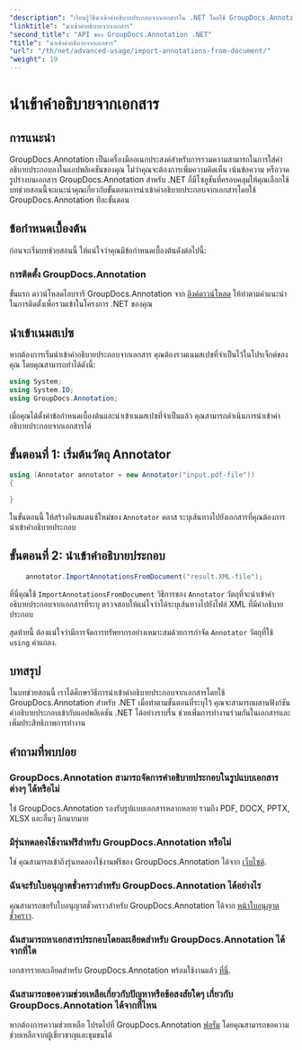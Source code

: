 ```yaml
---
"description": "เรียนรู้วิธีนำเข้าคำอธิบายประกอบจากเอกสารใน .NET โดยใช้ GroupDocs.Annotation ปฏิบัติตามบทช่วยสอนทีละขั้นตอนของเราเพื่อการบูรณาการที่ราบรื่น"
"linktitle": "นำเข้าคำอธิบายจากเอกสาร"
"second_title": "API ของ GroupDocs.Annotation .NET"
"title": "นำเข้าคำอธิบายจากเอกสาร"
"url": "/th/net/advanced-usage/import-annotations-from-document/"
"weight": 19
---
```


# นำเข้าคำอธิบายจากเอกสาร

## การแนะนำ
GroupDocs.Annotation เป็นเครื่องมืออเนกประสงค์สำหรับการรวมความสามารถในการใส่คำอธิบายประกอบลงในแอปพลิเคชันของคุณ ไม่ว่าคุณจะต้องการเพิ่มความคิดเห็น เน้นข้อความ หรือวาดรูปร่างบนเอกสาร GroupDocs.Annotation สำหรับ .NET ก็มีโซลูชันที่ครอบคลุมให้คุณเลือกใช้ บทช่วยสอนนี้จะแนะนำคุณเกี่ยวกับขั้นตอนการนำเข้าคำอธิบายประกอบจากเอกสารโดยใช้ GroupDocs.Annotation ทีละขั้นตอน
## ข้อกำหนดเบื้องต้น
ก่อนจะเริ่มบทช่วยสอนนี้ ให้แน่ใจว่าคุณมีข้อกำหนดเบื้องต้นดังต่อไปนี้:
### การติดตั้ง GroupDocs.Annotation
ขั้นแรก ดาวน์โหลดไลบรารี GroupDocs.Annotation จาก [ลิงค์ดาวน์โหลด](https://releases.groupdocs.com/annotation/net/) ให้ทำตามคำแนะนำในการติดตั้งเพื่อรวมเข้าในโครงการ .NET ของคุณ

## นำเข้าเนมสเปซ
หากต้องการเริ่มนำเข้าคำอธิบายประกอบจากเอกสาร คุณต้องรวมเนมสเปซที่จำเป็นไว้ในโปรเจ็กต์ของคุณ โดยคุณสามารถทำได้ดังนี้:

```csharp
using System;
using System.IO;
using GroupDocs.Annotation;
```

เมื่อคุณได้ตั้งค่าข้อกำหนดเบื้องต้นและนำเข้าเนมสเปซที่จำเป็นแล้ว คุณสามารถดำเนินการนำเข้าคำอธิบายประกอบจากเอกสารได้
## ขั้นตอนที่ 1: เริ่มต้นวัตถุ Annotator
```csharp
using (Annotator annotator = new Annotator("input.pdf-file"))
{

}
```
ในขั้นตอนนี้ ให้สร้างอินสแตนซ์ใหม่ของ `Annotator` คลาส ระบุเส้นทางไปยังเอกสารที่คุณต้องการนำเข้าคำอธิบายประกอบ
## ขั้นตอนที่ 2: นำเข้าคำอธิบายประกอบ
```csharp
	annotator.ImportAnnotationsFromDocument("result.XML-file");
```
ที่นี่คุณใช้ `ImportAnnotationsFromDocument` วิธีการของ `Annotator` วัตถุที่จะนำเข้าคำอธิบายประกอบจากเอกสารที่ระบุ ตรวจสอบให้แน่ใจว่าได้ระบุเส้นทางไปยังไฟล์ XML ที่มีคำอธิบายประกอบ

สุดท้ายนี้ ต้องแน่ใจว่ามีการจัดการทรัพยากรอย่างเหมาะสมด้วยการกำจัด `Annotator` วัตถุที่ใช้ `using` คำแถลง.

## บทสรุป
ในบทช่วยสอนนี้ เราได้ศึกษาวิธีการนำเข้าคำอธิบายประกอบจากเอกสารโดยใช้ GroupDocs.Annotation สำหรับ .NET เมื่อทำตามขั้นตอนที่ระบุไว้ คุณจะสามารถผสานฟังก์ชันคำอธิบายประกอบเข้ากับแอปพลิเคชัน .NET ได้อย่างราบรื่น ช่วยเพิ่มการทำงานร่วมกันในเอกสารและเพิ่มประสิทธิภาพการทำงาน
## คำถามที่พบบ่อย
### GroupDocs.Annotation สามารถจัดการคำอธิบายประกอบในรูปแบบเอกสารต่างๆ ได้หรือไม่
ใช่ GroupDocs.Annotation รองรับรูปแบบเอกสารหลากหลาย รวมถึง PDF, DOCX, PPTX, XLSX และอื่นๆ อีกมากมาย
### มีรุ่นทดลองใช้งานฟรีสำหรับ GroupDocs.Annotation หรือไม่
ใช่ คุณสามารถเข้าถึงรุ่นทดลองใช้งานฟรีของ GroupDocs.Annotation ได้จาก [เว็บไซต์](https://releases-groupdocs.com/).
### ฉันจะรับใบอนุญาตชั่วคราวสำหรับ GroupDocs.Annotation ได้อย่างไร
คุณสามารถขอรับใบอนุญาตชั่วคราวสำหรับ GroupDocs.Annotation ได้จาก [หน้าใบอนุญาตชั่วคราว](https://purchase-groupdocs.com/temporary-license/).
### ฉันสามารถหาเอกสารประกอบโดยละเอียดสำหรับ GroupDocs.Annotation ได้จากที่ใด
เอกสารรายละเอียดสำหรับ GroupDocs.Annotation พร้อมใช้งานแล้ว [ที่นี่](https://tutorials-groupdocs.com/annotation/net/).
### ฉันสามารถขอความช่วยเหลือเกี่ยวกับปัญหาหรือข้อสงสัยใดๆ เกี่ยวกับ GroupDocs.Annotation ได้จากที่ไหน
หากต้องการความช่วยเหลือ โปรดไปที่ GroupDocs.Annotation [ฟอรั่ม](https://forum.groupdocs.com/c/annotation/10) โดยคุณสามารถขอความช่วยเหลือจากผู้เชี่ยวชาญและชุมชนได้